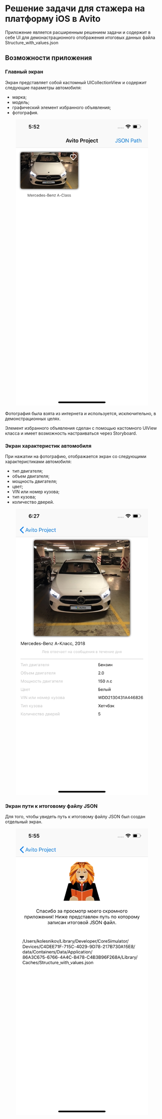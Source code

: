 
# Решение задачи для стажера на платформу iOS в Avito

Приложение является расширенным решением задачи и содержит в себе UI для демонастрационного отображения итоговых данных файла Structure_with_values.json
## Возможности приложения
### Главный экран
Экран представляет собой кастомный UICollectionView и содержит следующие параметры автомобиля:
 - марка;
 - модель;
 - графический элемент избранного объявления;
 - фотография.
 
 <p align="center"> 
<img src="./Screens/HomeView.jpg">
</p>
 
 Фотография была взята из интернета и используется, исключительно, в демонстрационных целях.
 
 Элемент избранного объявления сделан с помощью кастомного UIView класса и имеет возможность настраиваться через Storyboard.
 
### Экран характеристик автомобиля
При нажатии на фотографию, отображается экран со следующими характеристиками автомобиля:
 - тип двигателя;
 - объем двигателя;
 - мощность двигателя;
 - цвет;
 - VIN или номер кузова;
 - тип кузова;
 - количество дверей.
 
  <p align="center"> 
<img src="./Screens/CarDetailsView.jpg">
</p>

### Экран пути к итоговому файлу JSON
Для того, чтобы увидеть путь к итоговому файлу JSON был создан отдельный экран.

  <p align="center"> 
<img src="./Screens/AppDetailsView.jpg">
</p>

 
